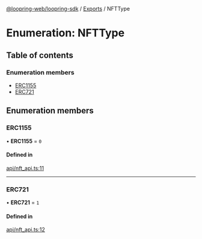 [@loopring-web/loopring-sdk](../README.md) / [Exports](../modules.md) / NFTType

# Enumeration: NFTType

## Table of contents

### Enumeration members

- [ERC1155](NFTType.md#erc1155)
- [ERC721](NFTType.md#erc721)

## Enumeration members

### ERC1155

• **ERC1155** = `0`

#### Defined in

[api/nft_api.ts:11](https://github.com/Loopring/loopring_sdk/blob/1d20f38/src/api/nft_api.ts#L11)

___

### ERC721

• **ERC721** = `1`

#### Defined in

[api/nft_api.ts:12](https://github.com/Loopring/loopring_sdk/blob/1d20f38/src/api/nft_api.ts#L12)
